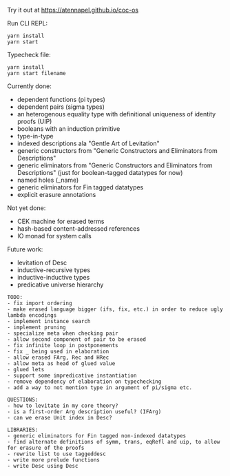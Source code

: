 Try it out at https://atennapel.github.io/coc-os

Run CLI REPL:
```
yarn install
yarn start
```

Typecheck file:
```
yarn install
yarn start filename
```

Currently done:
- dependent functions (pi types)
- dependent pairs (sigma types)
- an heterogenous equality type with definitional uniqueness of identity proofs (UIP)
- booleans with an induction primitive
- type-in-type
- indexed descriptions ala "Gentle Art of Levitation"
- generic constructors from "Generic Constructors and Eliminators from Descriptions"
- generic eliminators from "Generic Constructors and Eliminators from Descriptions" (just for boolean-tagged datatypes for now)
- named holes (_name)
- generic eliminators for Fin tagged datatypes
- explicit erasure annotations

Not yet done:
- CEK machine for erased terms
- hash-based content-addressed references
- IO monad for system calls

Future work:
- levitation of Desc
- inductive-recursive types
- inductive-inductive types
- predicative universe hierarchy

```
TODO:
- fix import ordering
- make erased language bigger (ifs, fix, etc.) in order to reduce ugly lambda encodings
- implement instance search
- implement pruning
- specialize meta when checking pair
- allow second component of pair to be erased
- fix infinite loop in postponements
- fix _ being used in elaboration
- allow erased FArg, Rec and HRec
- allow meta as head of glued value
- glued lets
- support some impredicative instantiation
- remove dependency of elaboration on typechecking
- add a way to not mention type in argument of pi/sigma etc.

QUESTIONS:
- how to levitate in my core theory?
- is a first-order Arg description useful? (IFArg)
- can we erase Unit index in Desc?

LIBRARIES:
- generic eliminators for Fin tagged non-indexed datatypes
- find alternate definitions of symm, trans, eqRefl and uip, to allow for erasure of the proofs
- rewrite list to use taggeddesc
- write more prelude functions
- write Desc using Desc
```
